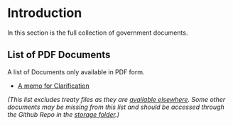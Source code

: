 # Introduction

In this section is the full collection of government documents.

## List of PDF Documents

A list of Documents only available in PDF form.

- [A memo for Clarification](/storage/court/A-memo-for-Clarification.pdf)

_(This list excludes treaty files as they are [available elsewhere](/constitution/treaties). Some other documents may be missing from this list and should be accessed through the Github Repo in the [storage folder](https://github.com/CivYoahtl/civyoahtl.github.io/tree/main/docs/public/storage).)_
